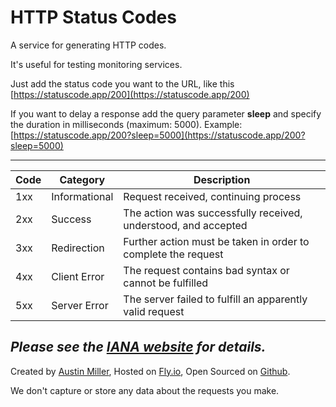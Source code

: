 # HTTP Status Codes
A service for generating HTTP codes.

It's useful for testing monitoring services.

Just add the status code you want to the URL, like this [https://statuscode.app/200](https://statuscode.app/200)

If you want to delay a response add the query parameter **sleep** and specify the duration in milliseconds (maximum: 5000). Example: [https://statuscode.app/200?sleep=5000](https://statuscode.app/200?sleep=5000)

---
| Code | Category | Description |
| ---- | -------- | ----------- |
| 1xx | Informational | Request received, continuing process |
| 2xx | Success | The action was successfully received, understood, and accepted |
| 3xx | Redirection | Further action must be taken in order to complete the request |
| 4xx | Client Error | The request contains bad syntax or cannot be fulfilled |
| 5xx | Server Error | The server failed to fulfill an apparently valid request |

*Please see the [IANA website](https://www.iana.org/assignments/http-status-codes/http-status-codes.xhtml) for details.*
---
Created by [Austin Miller](https://austinmiller.dev), Hosted on [Fly.io](https://fly.io), Open Sourced on [Github](https://github.com/armiiller/http-status-codes).

We don't capture or store any data about the requests you make.